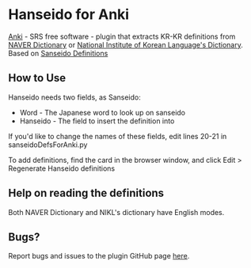 # Hanseido for Anki

[Anki](http://ankisrs.net/) - SRS free software - plugin that extracts KR-KR definitions from [NAVER Dictionary](http://dic.naver.com/) or [National Institute of Korean Language's Dictionary](https://krdict.korean.go.kr/mainAction). Based on [Sanseido Definitions](https://ankiweb.net/shared/info/1967553085)

## How to Use

Hanseido needs two fields, as Sanseido:
  * Word - The Japanese word to look up on sanseido
  * Hanseido - The field to insert the definition into

If you'd like to change the names of these fields, edit lines 20-21 in sanseidoDefsForAnki.py

To add definitions, find the card in the browser window, and click Edit > Regenerate Hanseido definitions

## Help on reading the definitions

Both NAVER Dictionary and NIKL's dictionary have English modes.

## Bugs?

Report bugs and issues to the plugin GitHub page [here](https://github.com/jjamaja/Hanseido).
